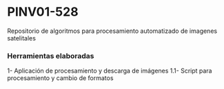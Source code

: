 # PINV01-528
Repositorio de algoritmos para procesamiento automatizado de imagenes satelitales
### Herramientas elaboradas
1- Aplicación de procesamiento y descarga de imágenes
1.1- Script para procesamiento y cambio de formatos 
